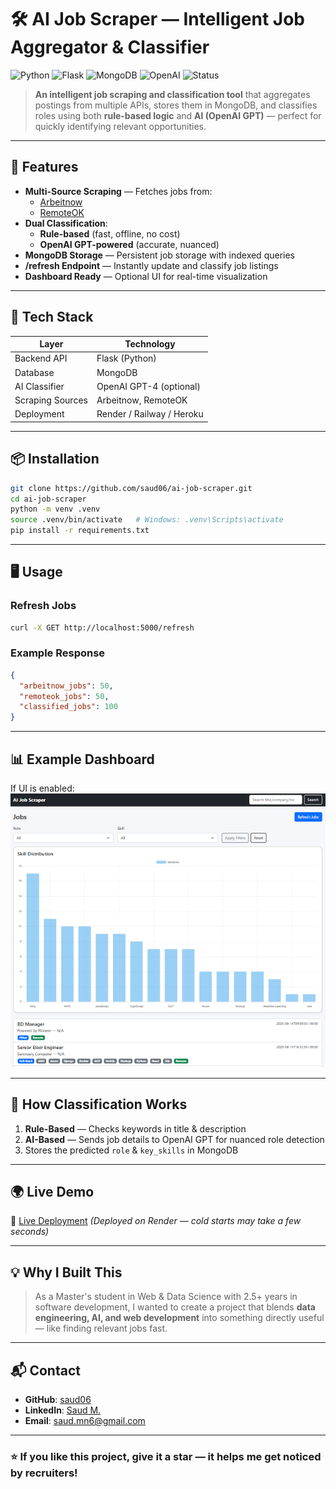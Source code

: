 # 🛠️ AI Job Scraper — Intelligent Job Aggregator & Classifier

![Python](https://img.shields.io/badge/Python-3.10%2B-blue)
![Flask](https://img.shields.io/badge/Flask-API%20Backend-green)
![MongoDB](https://img.shields.io/badge/MongoDB-Database-orange)
![OpenAI](https://img.shields.io/badge/OpenAI-GPT%20Classifier-purple)
![Status](https://img.shields.io/badge/Status-Active-brightgreen)

> **An intelligent job scraping and classification tool** that aggregates postings from multiple APIs, stores them in MongoDB, and classifies roles using both **rule-based logic** and **AI (OpenAI GPT)** — perfect for quickly identifying relevant opportunities.

---

## 🚀 Features

- **Multi-Source Scraping** — Fetches jobs from:
  - [Arbeitnow](https://arbeitnow.com/api/job-board-api)
  - [RemoteOK](https://remoteok.com/api)
- **Dual Classification**:
  - **Rule-based** (fast, offline, no cost)
  - **OpenAI GPT-powered** (accurate, nuanced)
- **MongoDB Storage** — Persistent job storage with indexed queries
- **/refresh Endpoint** — Instantly update and classify job listings
- **Dashboard Ready** — Optional UI for real-time visualization

---

## 🧩 Tech Stack

| Layer            | Technology                 |
|------------------|---------------------------|
| Backend API      | Flask (Python)            |
| Database         | MongoDB                   |
| AI Classifier    | OpenAI GPT-4 (optional)   |
| Scraping Sources | Arbeitnow, RemoteOK       |
| Deployment       | Render / Railway / Heroku |

---

## 📦 Installation

```bash
git clone https://github.com/saud06/ai-job-scraper.git
cd ai-job-scraper
python -m venv .venv
source .venv/bin/activate   # Windows: .venv\Scripts\activate
pip install -r requirements.txt
```

---

## 🖥️ Usage

### Refresh Jobs

```bash
curl -X GET http://localhost:5000/refresh
```

### Example Response

```json
{
  "arbeitnow_jobs": 50,
  "remoteok_jobs": 50,
  "classified_jobs": 100
}
```

---

## 📊 Example Dashboard

If UI is enabled:
![Dashboard Screenshot](docs/dashboard.png)

---

## 🧠 How Classification Works

1. **Rule-Based** — Checks keywords in title & description
2. **AI-Based** — Sends job details to OpenAI GPT for nuanced role detection
3. Stores the predicted `role` & `key_skills` in MongoDB

---

## 🌍 Live Demo

🔗 [Live Deployment](https://ai-job-scraper-0not.onrender.com)
*(Deployed on Render — cold starts may take a few seconds)*

---

## 💡 Why I Built This

> As a Master's student in Web & Data Science with 2.5+ years in software development, I wanted to create a project that blends **data engineering, AI, and web development** into something directly useful — like finding relevant jobs fast.

---

## 📬 Contact

* **GitHub**: [saud06](https://github.com/saud06)
* **LinkedIn**: [Saud M.](https://linkedin.com/in/saud06)
* **Email**: [saud.mn6@gmail.com](mailto:saud.mn6@gmail.com)

---

### ⭐ If you like this project, give it a star — it helps me get noticed by recruiters!

```
```
